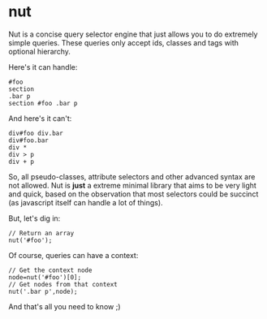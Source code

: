 nut
===

Nut is a concise query selector engine that just allows you to do extremely simple queries. These queries only accept ids, classes and tags with optional hierarchy.

Here's it can handle:

    #foo
    section
    .bar p
    section #foo .bar p

And here's it can't:

    div#foo div.bar
    div#foo.bar
    div *
    div > p
    div + p

So, all pseudo-classes, attribute selectors and other advanced syntax are not allowed. Nut is __just__ a extreme minimal library that aims to be very light and quick, based on the observation that most selectors could be succinct (as javascript itself can handle a lot of things).

But, let's dig in:

    // Return an array
    nut('#foo');

Of course, queries can have a context:

    // Get the context node
    node=nut('#foo')[0];
    // Get nodes from that context
    nut('.bar p',node);

And that's all you need to know ;)